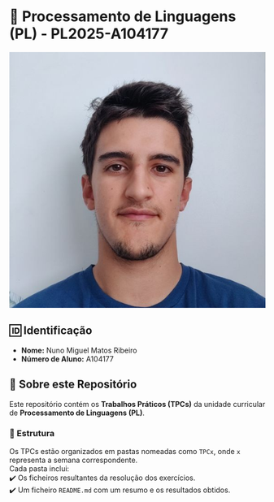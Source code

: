# 📌 Processamento de Linguagens (PL) - PL2025-A104177 

![Foto](eu.jpeg)

## 🆔 Identificação  
- **Nome:** Nuno Miguel Matos Ribeiro  
- **Número de Aluno:** A104177  

## 📂 Sobre este Repositório  
Este repositório contém os **Trabalhos Práticos (TPCs)** da unidade curricular de **Processamento de Linguagens (PL)**.  

### 📑 Estrutura  
Os TPCs estão organizados em pastas nomeadas como `TPCx`, onde `x` representa a semana correspondente.  
Cada pasta inclui:  
✔️ Os ficheiros resultantes da resolução dos exercícios.  
✔️ Um ficheiro `README.md` com um resumo e os resultados obtidos.
